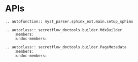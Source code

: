 # APIs

```{eval-rst}
.. autofunction:: myst_parser.sphinx_ext.main.setup_sphinx
```

```{eval-rst}
.. autoclass:: secretflow_doctools.builder.MdxBuilder
    :members:
    :undoc-members:
```

```{eval-rst}
.. autoclass:: secretflow_doctools.builder.PageMetadata
    :members:
    :undoc-members:
```
